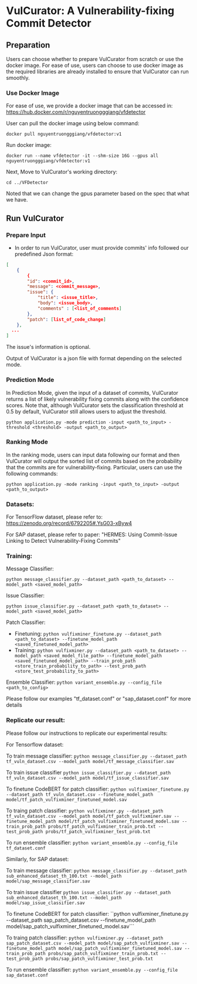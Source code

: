 # VulCurator: A Vulnerability-fixing Commit Detector


## Preparation
Users can choose whether to prepare VulCurator from scratch or use the docker image. For ease of use, users can choose to use docker image as the required libraries are already installed to ensure that VulCurator can run smoothly.

### Use Docker Image
For ease of use, we provide a docker image that can be accessed in:
https://hub.docker.com/r/nguyentruongggiang/vfdetector

User can pull the docker image using below command:

```docker pull nguyentruongggiang/vfdetector:v1```

Run docker image:

```docker run --name vfdetector -it --shm-size 16G --gpus all nguyentruongggiang/vfdetector:v1```

Next, Move to VulCurator's working directory:

```cd ../VFDetector```

Noted that we can change the gpus parameter based on the spec that what we have.

## Run VulCurator

### Prepare Input

- In order to run VulCurator, user must provide commits' info followed our predefined Json format:

```json
[
    {
        {
        "id": <commit_id>, 
        "message": <commit_message>,
        "issue": {
            "title": <issue_title>,
            "body": <issue_body>,
            "comments" : [<list_of_comments]
        },
        "patch": [list_of_code_change]
    },
  ...
]
```

The issue's information is optional.

Output of VulCurator is a json file with format depending on the selected mode.

### Prediction Mode

In Prediction Mode, given the input of a dataset of commits, VulCurator returns a list of likely vulnerability fixing commits along with the confidence scores. 
Note that, although VulCurator sets the classification threshold at 0.5 by default, VulCurator still allows users to adjust the threshold.

```
python application.py -mode prediction -input <path_to_input> -threshold <threshold> -output <path_to_output>
```

### Ranking Mode 
In the ranking mode, users can input data following our format and then VulCurator will output the sorted list of commits based on the probability that the commits are for vulnerability-fixing. Particular, users can use the following commands:

```
python application.py -mode ranking -input <path_to_input> -output <path_to_output>
```

### Datasets:

For TensorFlow dataset, please refer to: https://zenodo.org/record/6792205#.YsG03-xByw4

For SAP dataset, please refer to paper: "HERMES: Using Commit-Issue Linking to Detect Vulnerability-Fixing Commits"

### Training:

Message Classifier:

```python message_classifier.py --dataset_path <path_to_dataset> --model_path <saved_model_path> ```

Issue Classifier:

```python issue_classifier.py --dataset_path <path_to_dataset> --model_path <saved_model_path> ```

Patch Classifier:

- Finetuning: ```python vulfixminer_finetune.py --dataset_path <path_to_dataset> --finetune_model_path <saved_finetuned_model_path>```
- Training: ```python vulfixminer.py --dataset_path <path_to_dataset> --model_path <saved_model_file_path> --finetune_model_path <saved_finetuned_model_path> --train_prob_path <store_train_probability_to_path> --test_prob_path <store_test_probability_to_path>```

Ensemble Classifier:
```python variant_ensemble.py --config_file <path_to_config>```

Please follow our examples "tf_dataset.conf" or "sap_dataset.conf" for more details

### Replicate our result:

Please follow our instructions to replicate our experimental results:

For Tensorflow dataset:

To train message classifier:
```python message_classifier.py --dataset_path tf_vuln_dataset.csv --model_path model/tf_message_classifier.sav```

To train issue classifier
```python issue_classifier.py --dataset_path tf_vuln_dataset.csv --model_path model/tf_issue_classifier.sav```

To finetune CodeBERT for patch classifier:
```python vulfixminer_finetune.py --dataset_path tf_vuln_dataset.csv --finetune_model_path model/tf_patch_vulfixminer_finetuned_model.sav```

To traing patch classifier:
```python vulfixminer.py --dataset_path tf_vuln_dataset.csv --model_path model/tf_patch_vulfixminer.sav --finetune_model_path model/tf_patch_vulfixminer_finetuned_model.sav --train_prob_path probs/tf_patch_vulfixminer_train_prob.txt --test_prob_path probs/tf_patch_vulfixminer_test_prob.txt```

To run ensemble classifier:
```python variant_ensemble.py --config_file tf_dataset.conf```

Similarly, for SAP dataset:

To train message classifier:
```python message_classifier.py --dataset_path sub_enhanced_dataset_th_100.txt --model_path model/sap_message_classifier.sav```

To train issue classifier
```python issue_classifier.py --dataset_path sub_enhanced_dataset_th_100.txt --model_path model/sap_issue_classifier.sav```

To finetune CodeBERT for patch classifier:
``python vulfixminer_finetune.py --dataset_path sap_patch_dataset.csv --finetune_model_path model/sap_patch_vulfixminer_finetuned_model.sav```

To traing patch classifier:
```python vulfixminer.py --dataset_path sap_patch_dataset.csv --model_path model/sap_patch_vulfixminer.sav --finetune_model_path model/sap_patch_vulfixminer_finetuned_model.sav --train_prob_path probs/sap_patch_vulfixminer_train_prob.txt --test_prob_path probs/sap_patch_vulfixminer_test_prob.txt```

To run ensemble classifier:
```python variant_ensemble.py --config_file sap_dataset.conf```



